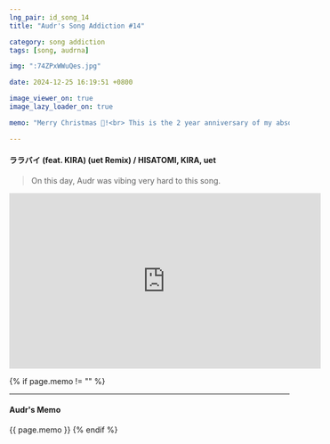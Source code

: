 ```yaml
---
lng_pair: id_song_14
title: "Audr's Song Addiction #14"

category: song addiction
tags: [song, audrna]

img: ":74ZPxWWuQes.jpg"

date: 2024-12-25 16:19:51 +0800

image_viewer_on: true
image_lazy_loader_on: true

memo: "Merry Christmas 🎄!<br> This is the 2 year anniversary of my absolute top #1 favorite song of all time. I love this song so much. I love HARDCORE so much"

---
```


<!-- outline-start -->
#### ララバイ (feat. KIRA) (uet Remix) / HISATOMI, KIRA, uet
<!-- outline-end -->

> On this day, Audr was vibing very hard to this song.

<iframe
  width="560"
  height="315"
  src="https://www.youtube.com/embed/74ZPxWWuQes"
  title="YouTube video player"
  frameborder="0"
  allow="accelerometer; clipboard-write; encrypted-media; gyroscope; picture-in-picture; web-share"
  referrerpolicy="strict-origin-when-cross-origin"
  allowfullscreen
  data-align="center"
></iframe>

{% if page.memo != "" %}
<hr>

#### Audr's Memo

{{ page.memo }}
{% endif %}

